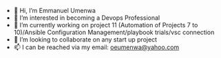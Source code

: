 - 👋 Hi, I’m Emmanuel Umenwa
- 👀 I’m interested in becoming a Devops Professional
- 🌱 I’m currently working on project 11 (Automation of Projects 7 to 10)/Ansible Configuration Management/playbook trials/vsc connection
- 💞️ I’m looking to collaborate on any start up project
- 📫 I can be reached via my email: oeumenwa@yahoo.com

<!---
eoumenwa/eoumenwa is a ✨ special ✨ repository because its `README.md` (this file) appears on your GitHub profile.
You can click the Preview link to take a look at your changes.
--->
